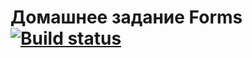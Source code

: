 # Домашнее задание Forms [![Build status](https://ci.appveyor.com/api/projects/status/0wxnvxj8yok52ioe?svg=true)](https://ci.appveyor.com/project/DjReactive/ajs-5-forms)
